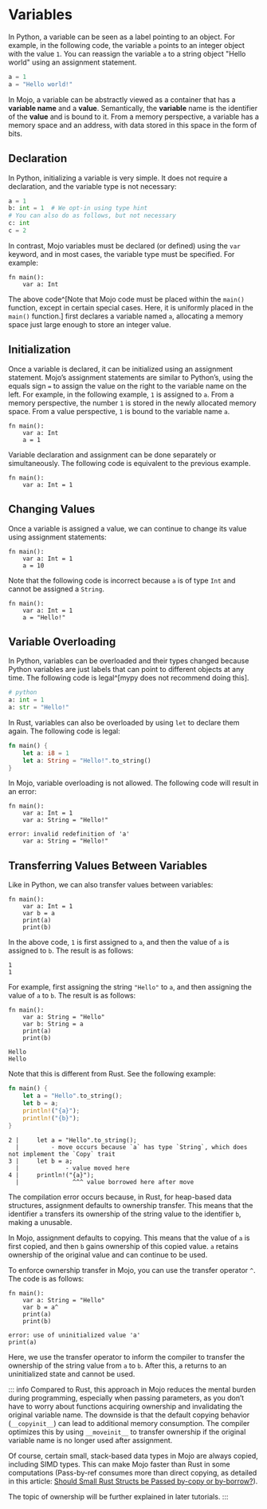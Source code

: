 # Variables

In Python, a variable can be seen as a label pointing to an object. For example, in the following code, the variable `a` points to an integer object with the value `1`. You can reassign the variable `a` to a string object "Hello world" using an assignment statement.

```python
a = 1
a = "Hello world!"
```

In Mojo, a variable can be abstractly viewed as a container that has a **variable name** and a **value**. Semantically, the **variable** name is the identifier of the **value** and is bound to it. From a memory perspective, a variable has a memory space and an address, with data stored in this space in the form of bits.

## Declaration

In Python, initializing a variable is very simple. It does not require a declaration, and the variable type is not necessary:

```python
a = 1
b: int = 1  # We opt-in using type hint
# You can also do as follows, but not necessary
c: int
c = 2
```

In contrast, Mojo variables must be declared (or defined) using the `var` keyword, and in most cases, the variable type must be specified. For example:

```mojo
fn main():
    var a: Int
```

The above code^[Note that Mojo code must be placed within the `main()` function, except in certain special cases. Here, it is uniformly placed in the `main()` function.] first declares a variable named `a`, allocating a memory space just large enough to store an integer value.

## Initialization

Once a variable is declared, it can be initialized using an assignment statement. Mojo’s assignment statements are similar to Python’s, using the equals sign `=` to assign the value on the right to the variable name on the left. For example, in the following example, `1` is assigned to `a`. From a memory perspective, the number `1` is stored in the newly allocated memory space. From a value perspective, `1` is bound to the variable name `a`.

```mojo
fn main():
    var a: Int
    a = 1
```

Variable declaration and assignment can be done separately or simultaneously. The following code is equivalent to the previous example.

```mojo
fn main():
    var a: Int = 1
```

## Changing Values

Once a variable is assigned a value, we can continue to change its value using assignment statements:

```mojo
fn main():
    var a: Int = 1
    a = 10
```

Note that the following code is incorrect because `a` is of type `Int` and cannot be assigned a `String`.

```mojo
fn main():
    var a: Int = 1
    a = "Hello!"
```

## Variable Overloading

In Python, variables can be overloaded and their types changed because Python variables are just labels that can point to different objects at any time. The following code is legal^[mypy does not recommend doing this].

```python
# python
a: int = 1
a: str = "Hello!"
```

In Rust, variables can also be overloaded by using `let` to declare them again. The following code is legal:

```rust
fn main() {
    let a: i8 = 1
    let a: String = "Hello!".to_string()
}
```

In Mojo, variable overloading is not allowed. The following code will result in an error:

```mojo
fn main():
    var a: Int = 1
    var a: String = "Hello!"
```

```console
error: invalid redefinition of 'a'
    var a: String = "Hello!"
```

## Transferring Values Between Variables

Like in Python, we can also transfer values between variables:

```mojo
fn main():
    var a: Int = 1
    var b = a
    print(a)
    print(b)
```

In the above code, `1` is first assigned to `a`, and then the value of `a` is assigned to `b`. The result is as follows:

```console
1
1
```

For example, first assigning the string `"Hello"` to `a`, and then assigning the value of `a` to `b`. The result is as follows:

```mojo
fn main():
    var a: String = "Hello"
    var b: String = a
    print(a)
    print(b)
```

```console
Hello
Hello
```

Note that this is different from Rust. See the following example:

```rust
fn main() {
    let a = "Hello".to_string();
    let b = a;
    println!("{a}");
    println!("{b}");
}
```

```console
2 |     let a = "Hello".to_string();
  |         - move occurs because `a` has type `String`, which does not implement the `Copy` trait
3 |     let b = a;
  |             - value moved here
4 |     println!("{a}");
  |               ^^^ value borrowed here after move
```

The compilation error occurs because, in Rust, for heap-based data structures, assignment defaults to ownership transfer. This means that the identifier `a` transfers its ownership of the string value to the identifier `b`, making a unusable.

In Mojo, assignment defaults to copying. This means that the value of `a` is first copied, and then `b` gains ownership of this copied value. `a` retains ownership of the original value and can continue to be used.

To enforce ownership transfer in Mojo, you can use the transfer operator `^`. The code is as follows:

```mojo
fn main():
    var a: String = "Hello"
    var b = a^
    print(a)
    print(b)
```

```console
error: use of uninitialized value 'a'
print(a)
```

Here, we use the transfer operator to inform the compiler to transfer the ownership of the string value from `a` to `b`. After this, a returns to an uninitialized state and cannot be used.

::: info
Compared to Rust, this approach in Mojo reduces the mental burden during programming, especially when passing parameters, as you don’t have to worry about functions acquiring ownership and invalidating the original variable name. The downside is that the default copying behavior (`__copyinit__`) can lead to additional memory consumption. The compiler optimizes this by using `__moveinit__` to transfer ownership if the original variable name is no longer used after assignment.

Of course, certain small, stack-based data types in Mojo are always copied, including SIMD types. This can make Mojo faster than Rust in some computations (Pass-by-ref consumes more than direct copying, as detailed in this article: [Should Small Rust Structs be Passed by-copy or by-borrow?](https://www.forrestthewoods.com/blog/should-small-rust-structs-be-passed-by-copy-or-by-borrow/)).

The topic of ownership will be further explained in later tutorials.
:::
